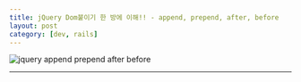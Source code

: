 ```yaml
---
title: jQuery Dom붙이기 한 방에 이해!! - append, prepend, after, before
layout: post
category: [dev, rails]
--- 
```





![jquery append prepend after before][1]


---

[1]: https://i.stack.imgur.com/GWmap.png